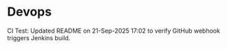 # Devops

CI Test: Updated README on 21-Sep-2025 17:02 to verify GitHub webhook triggers Jenkins build.
